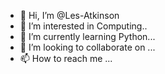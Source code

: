 - 👋 Hi, I’m @Les-Atkinson
- 👀 I’m interested in Computing..
- 🌱 I’m currently learning Python...
- 💞️ I’m looking to collaborate on ...
- 📫 How to reach me ...

<!---
Les-Atkinson/Les-Atkinson is a ✨ special ✨ repository because its `README.md` (this file) appears on your GitHub profile.
You can click the Preview link to take a look at your changes.
--->
